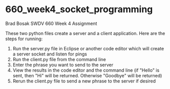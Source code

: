 # 660_week4_socket_programming
Brad Bosak SWDV 660 Week 4 Assignment

These two python files create a server and a client application.  Here are the steps for running:

1.  Run the server.py file in Eclipse or another code editor which will create a server socket and listen for pings
2.  Run the client.py file from the command line
3.  Enter the phrase you want to send to the server
4.  View the results in the code editor and the command line
	(if "Hello" is sent, then "Hi" will be returned.  Otherwise "Goodbye" will be returned)
5.  Rerun the client.py file to send a new phrase to the server if desired